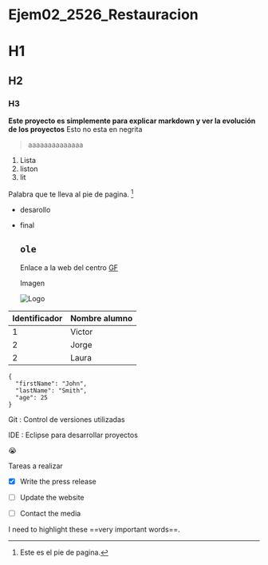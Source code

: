 # Ejem02_2526_Restauracion
# H1
## H2
### H3
**Este proyecto es simplemente para explicar markdown y ver la evolución de los proyectos** Esto no esta en negrita
> aaaaaaaaaaaaaa
1. Lista
2. liston
3. lit
   
Palabra que te lleva al pie de pagina. [^1]

- desarollo
- final

   `ole`
  ---

  Enlace a la web del centro [GF](https://www.gregoriofer.com)
  
  Imagen

   ![Logo](https://gregoriofer.com/logo.jpg)

| Identificador | Nombre alumno |
| ------------- | ------------- |
| 1 | Victor |
| 2 | Jorge |
| 2 | Laura |


```
{
  "firstName": "John",
  "lastName": "Smith",
  "age": 25
}
```

Git
: Control de versiones utilizadas

IDE
: Eclipse para desarrollar proyectos

:sob:


Tareas a realizar
- [x] Write the press release
- [ ] Update the website
- [ ] Contact the media


I need to highlight these ==very important words==.

[^1]: Este es el pie de pagina.
